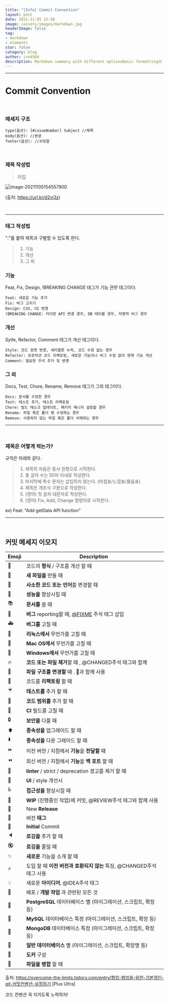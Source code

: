```yaml
---
title: "[Info] Commit Convention"
layout: post
date: 2021-11-05 15:50
image: /assets/images/markdown.jpg
headerImage: false
tag:
- markdown
- elements
star: false
category: blog
author: ire4564
description: Markdown summary with different optionsBasic formatting브
---
```




-----

<h1>Commit Convention</h1>

<br/>

<h3>메세지 구조</h3>

```
type(옵션): [#issueNumber] Subject //제목
body(옵션): //본문
footer(옵션): //꼬릿말
```

<br/>

<h3>제목 작성법</h3>

> 타입

![image-20211105154557900](C:\Users\ire45\AppData\Roaming\Typora\typora-user-images\image-20211105154557900.png)

(출처: https://url.kr/d2vj3z)

<br/>

---

<h3>태그 작성법</h3>

":"를 붙여 제목과 구별할 수 있도록 한다.

> 1. 기능
> 2. 개선
> 3. 그 외

<h3>기능</h3>

Feat, Fix, Design, !BREAKING CHANGE 태그가 기능 관련 태그이다.

```
Feat: 새로운 기능 추가
Fix: 버그 고치기
Design: CSS, UI 변경
!BREAKING CHANGE: 커다란 API 변경 경우, DB 테이블 경우, 치명적 버그 경우
```

<h3>개선</h3>

Sytle, Refactor, Comment 태그가 개선 태그이다.

```
Style: 코드 포맷 변경, 세미클론 누락, 코드 수정 없는 경우
Refactor: 프로덕션 코드 리팩토링, 새로운 기능이나 버그 수정 없이 현재 기능 개선
Comment: 필요한 주석 추가 및 변경
```

<h3>그 외</h3>

Docs, Test, Chore, Rename, Remove 태그가 그외 태그이다.

```
Docs: 문서를 수정한 경우
Test: 테스트 추가, 테스트 리팩토링 
Chore: 빌드 태스크 업데이트, 패키지 매니저 설정할 경우
Rename: 파일 혹은 폴더 명 수정하는 경우
Remove: 사용하지 않는 파일 혹은 폴더 삭제하는 경우
```

---

<br/>

<h3>제목은 어떻게 적는가?</h3>

규칙은 아래와 같다.

> 1. 제목의 처음은 동사 원형으로 시작한다.
> 2. 총 글자 수는 50자 이내로 작성한다.
> 3. 마지막에 특수 문자는 삽입하지 않는다. (마침표/느낌표/물음표)
> 4. 제목은 개조식 구문으로 작성한다.
> 5. (영어) 첫 글자 대문자로 작성한다.
> 6. (영어) Fix, Add, Change 명령어로 시작한다.

ex) Feat: "Add getData API function"

-----

<br/>

<h2>커밋 메세지 이모지</h2>

| **Emoji** | **Description**                                              |
| --------- | ------------------------------------------------------------ |
| 🎨         | 코드의 **형식** / 구조를 개선 할 때                          |
| 📰         | **새 파일을** 만들 때                                        |
| 📝         | **사소한 코드 또는 언어**를 변경할 때                        |
| 🐎         | **성능을** 향상시킬 때                                       |
| 📚         | **문서를** 쓸 때                                             |
| 🐛         | **버그** reporting할 때, [@FIXME](https://github.com/slashsbin/styleguide-todo-grammar#bug-report) 주석 태그 삽입 |
| 🚑         | **버그를** 고칠 때                                           |
| 🐧         | **리눅스에서** 무언가를 고칠 때                              |
| 🍎         | **Mac OS에서** 무언가를 고칠 때                              |
| 🏁         | **Windows에서** 무언가를 고칠 때                             |
| 🔥         | **코드 또는 파일 제거**할 때 , @CHANGED주석 태그와 함께      |
| 🚜         | **파일 구조를 변경할** 때 . 🎨과 함께 사용                    |
| 🔨         | 코드를 **리팩토링** 할 때                                    |
| ☔️         | **테스트를** 추가 할 때                                      |
| 🔬         | **코드 범위를** 추가 할 때                                   |
| 💚         | **CI** 빌드를 고칠 때                                        |
| 🔒         | **보안을** 다룰 때                                           |
| ⬆️         | **종속성을** 업그레이드 할 때                                |
| ⬇️         | **종속성을** 다운 그레이드 할 때                             |
| ⏩         | 이전 버전 / 지점에서 **기능**을 **전달할** 때                |
| ⏪         | 최신 버전 / 지점에서 **기능**을 **백 포트** 할 때            |
| 👕         | **linter** / strict / deprecation 경고를 제거 할 때          |
| 💄         | **UI** / style 개선시                                        |
| ♿️         | **접근성을** 향상시킬 때                                     |
| 🚧         | **WIP** (진행중인 작업)에 커밋, @REVIEW주석 태그와 함께 사용 |
| 💎         | New **Release**                                              |
| 🔖         | 버전 **태그**                                                |
| 🎉         | **Initial** Commit                                           |
| 🔈         | **로깅을** 추가 할 때                                        |
| 🔇         | **로깅을** 줄일 때                                           |
| ✨         | **새로운** 기능을 소개 할 때                                 |
| ⚡️         | 도입 할 때 **이전 버전과 호환되지 않는** 특징, @CHANGED주석 태그 사용 |
| 💡         | 새로운 **아이디어**, @IDEA주석 태그                          |
| 🚀         | 배포 / **개발 작업** 과 관련된 모든 것                       |
| 🐘         | **PostgreSQL** 데이터베이스 별 (마이그레이션, 스크립트, 확장 등) |
| 🐬         | **MySQL** 데이터베이스 특정 (마이그레이션, 스크립트, 확장 등) |
| 🍃         | **MongoDB** 데이터베이스 특정 (마이그레이션, 스크립트, 확장 등) |
| 🏦         | **일반 데이터베이스** 별 (마이그레이션, 스크립트, 확장명 등) |
| 🐳         | **도커** 구성                                                |
| 🤝         | **파일을 병합** 할 때                                        |

출처: https://overcome-the-limits.tistory.com/entry/협업-협업을-위한-기본적인-git-커밋컨벤션-설정하기 [Plus Ultra]



코드 컨벤션 꼭 지키도록 노력하자!
